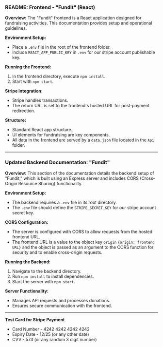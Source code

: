 ### README: Frontend - "Fundit" (React)

**Overview:**
The "Fundit" frontend is a React application designed for fundraising activities. This documentation provides setup and operational guidelines.

**Environment Setup:**
- Place a `.env` file in the root of the frontend folder.
- Include `REACT_APP_PUBLIC_KEY` in `.env` for our stripe account publishable key.

**Running the Frontend:**
1. In the frontend directory, execute `npm install`.
2. Start with `npm start`.

**Stripe Integration:**
- Stripe handles transactions.
- The return URL is set to the frontend's hosted URL for post-payment redirection.

**Structure:**
- Standard React app structure.
- UI elements for fundraising are key components.
- All data in the frontend are served by a `data.json` file located in the `Api` folder.

---

### Updated Backend Documentation: "Fundit"

**Overview:**
This section of the documentation details the backend setup of "Fundit," which is built using an Express server and includes CORS (Cross-Origin Resource Sharing) functionality.

**Environment Setup:**
- The backend requires a `.env` file in its root directory.
- The `.env` file should define the `STRIPE_SECRET_KEY` for our stripe account secret key.

**CORS Configuration:**
- The server is configured with CORS to allow requests from the hosted frontend URL.
- The frontend URL is a value to the object key `origin` `{origin: frontend URL}` and the object is passed as an argument to the CORS function for security and to enable cross-origin requests.

**Running the Backend:**
1. Navigate to the backend directory.
2. Run `npm install` to install dependencies.
3. Start the server with `npm start`.

**Server Functionality:**
- Manages API requests and processes donations.
- Ensures secure communication with the frontend.

---

**Test Card for Stripe Payment**
- Card Number -  4242 4242 4242 4242
- Expiry Date - 12/25 (or any other date)
- CVV - 573 (or any random 3 digit number)

